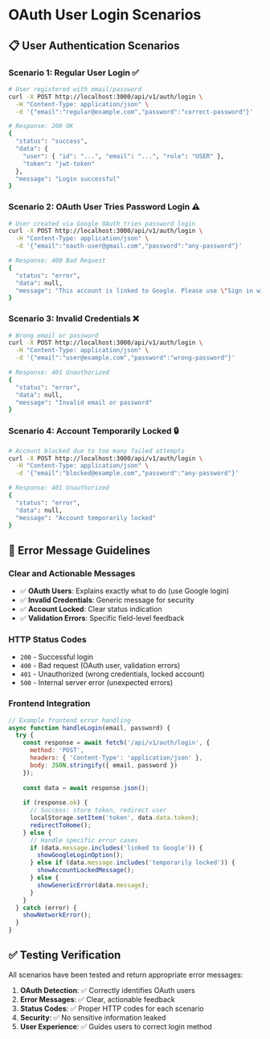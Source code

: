 # OAuth User Login Scenarios

## 📋 **User Authentication Scenarios**

### **Scenario 1: Regular User Login** ✅
```bash
# User registered with email/password
curl -X POST http://localhost:3000/api/v1/auth/login \
  -H "Content-Type: application/json" \
  -d '{"email":"regular@example.com","password":"correct-password"}'

# Response: 200 OK
{
  "status": "success",
  "data": {
    "user": { "id": "...", "email": "...", "role": "USER" },
    "token": "jwt-token"
  },
  "message": "Login successful"
}
```

### **Scenario 2: OAuth User Tries Password Login** ⚠️
```bash
# User created via Google OAuth tries password login
curl -X POST http://localhost:3000/api/v1/auth/login \
  -H "Content-Type: application/json" \
  -d '{"email":"oauth-user@gmail.com","password":"any-password"}'

# Response: 400 Bad Request
{
  "status": "error",
  "data": null,
  "message": "This account is linked to Google. Please use \"Sign in with Google\" instead of email/password."
}
```

### **Scenario 3: Invalid Credentials** ❌
```bash
# Wrong email or password
curl -X POST http://localhost:3000/api/v1/auth/login \
  -H "Content-Type: application/json" \
  -d '{"email":"user@example.com","password":"wrong-password"}'

# Response: 401 Unauthorized
{
  "status": "error",
  "data": null,
  "message": "Invalid email or password"
}
```

### **Scenario 4: Account Temporarily Locked** 🔒
```bash
# Account blocked due to too many failed attempts
curl -X POST http://localhost:3000/api/v1/auth/login \
  -H "Content-Type: application/json" \
  -d '{"email":"blocked@example.com","password":"any-password"}'

# Response: 401 Unauthorized
{
  "status": "error",
  "data": null,
  "message": "Account temporarily locked"
}
```

## 🎯 **Error Message Guidelines**

### **Clear and Actionable Messages**
- ✅ **OAuth Users**: Explains exactly what to do (use Google login)
- ✅ **Invalid Credentials**: Generic message for security
- ✅ **Account Locked**: Clear status indication
- ✅ **Validation Errors**: Specific field-level feedback

### **HTTP Status Codes**
- `200` - Successful login
- `400` - Bad request (OAuth user, validation errors)
- `401` - Unauthorized (wrong credentials, locked account)
- `500` - Internal server error (unexpected errors)

### **Frontend Integration**
```javascript
// Example frontend error handling
async function handleLogin(email, password) {
  try {
    const response = await fetch('/api/v1/auth/login', {
      method: 'POST',
      headers: { 'Content-Type': 'application/json' },
      body: JSON.stringify({ email, password })
    });
    
    const data = await response.json();
    
    if (response.ok) {
      // Success: store token, redirect user
      localStorage.setItem('token', data.data.token);
      redirectToHome();
    } else {
      // Handle specific error cases
      if (data.message.includes('linked to Google')) {
        showGoogleLoginOption();
      } else if (data.message.includes('temporarily locked')) {
        showAccountLockedMessage();
      } else {
        showGenericError(data.message);
      }
    }
  } catch (error) {
    showNetworkError();
  }
}
```

## ✅ **Testing Verification**

All scenarios have been tested and return appropriate error messages:

1. **OAuth Detection**: ✅ Correctly identifies OAuth users
2. **Error Messages**: ✅ Clear, actionable feedback
3. **Status Codes**: ✅ Proper HTTP codes for each scenario
4. **Security**: ✅ No sensitive information leaked
5. **User Experience**: ✅ Guides users to correct login method
